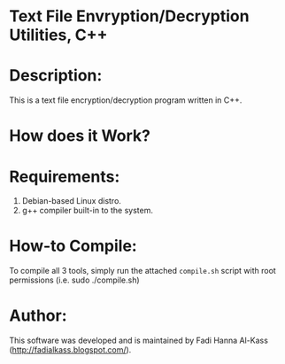 Text File Envryption/Decryption Utilities, C++
==============================================

Description:
============
This is a text file encryption/decryption program written in C++.


How does it Work?
=================



Requirements:
=============
  1. Debian-based Linux distro.
  2. g++ compiler built-in to the system.

How-to Compile:
==============
To compile all 3 tools, simply run the attached `compile.sh` script with root permissions (i.e. sudo ./compile.sh)



Author:
=======
This software was developed and is maintained by Fadi Hanna Al-Kass (http://fadialkass.blogspot.com/).
